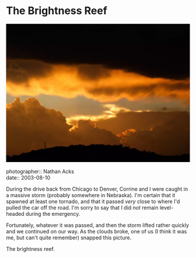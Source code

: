 # The Brightness Reef

![An orange sunset sandwiched between dark storm clouds and the silhouette of a nearby hill](assets/2003-08-10-the-brightness-reef.webp)

photographer:: Nathan Acks  
date:: 2003-08-10

During the drive back from Chicago to Denver, Corrine and I were caught in a massive storm (probably somewhere in Nebraska). I'm certain that it spawned at least one tornado, and that it passed *very* close to where I'd pulled the car off the road. I'm sorry to say that I did *not* remain level-headed during the emergency.

Fortunately, whatever it was passed, and then the storm lifted rather quickly and we continued on our way. As the clouds broke, one of us (I think it was me, but can't quite remember) snapped this picture.

The brightness reef.
